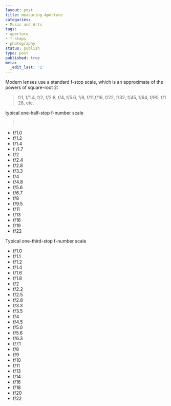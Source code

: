 ```yaml
---
layout: post
title: measuring Aperture
categories:
- Music and Arts
tags:
- aperture
- f-stops
- photography
status: publish
type: post
published: true
meta:
  _edit_last: '1'
---
```

Modern lenses use a standard f-stop scale, which is an approximate of the powers of square-root 2:
<blockquote><span>f/</span>1, <span>f/</span>1.4, <span>f/</span>2, <span>f/</span>2.8, <span>f/</span>4, <span>f/</span>5.6, <span>f/</span>8, <span>f/</span>11,<span>f/</span>16, <span>f/</span>22, <span>f/</span>32, <span>f/</span>45, <span>f/</span>64, <span>f/</span>90, <span>f/</span>128, etc.</blockquote>
typical one-half-stop f-number scale
<blockquote> </blockquote>
<ul>
	<li>f/1.0</li>
	<li>f/1.2</li>
	<li>f/1.4</li>
	<li>f<span> </span>/1.7</li>
	<li>f/2</li>
	<li>f/2.4</li>
	<li>f/2.8</li>
	<li>f/3.3</li>
	<li>f/4</li>
	<li>f/4.8</li>
	<li>f/5.6</li>
	<li>f/6.7</li>
	<li>f/8</li>
	<li>f/9.5</li>
	<li>f/11</li>
	<li>f/13</li>
	<li>f/16</li>
	<li>f/19</li>
	<li>f/22</li>
</ul>
Typical one-third-stop f-number scale
<ul>
	<li>f/1.0</li>
	<li>f/1.1</li>
	<li>f/1.2</li>
	<li>f/1.4</li>
	<li>f/1.6</li>
	<li>f/1.8</li>
	<li>f/2</li>
	<li>f/2.2</li>
	<li>f/2.5</li>
	<li>f/2.8</li>
	<li>f/3.3</li>
	<li>f/3.5</li>
	<li>f/4</li>
	<li>f/4.5</li>
	<li>f/5.0</li>
	<li>f/5.6</li>
	<li>f/6.3</li>
	<li>f/7.1</li>
	<li>f/8</li>
	<li>f/9</li>
	<li>f/10</li>
	<li>f/11</li>
	<li>f/13</li>
	<li>f/14</li>
	<li>f/16</li>
	<li>f/18</li>
	<li>f/20</li>
	<li>f/22</li>
</ul>
<div></div>
